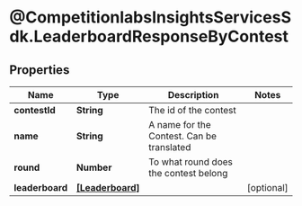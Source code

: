 # @CompetitionlabsInsightsServicesSdk.LeaderboardResponseByContest

## Properties

Name | Type | Description | Notes
------------ | ------------- | ------------- | -------------
**contestId** | **String** | The id of the contest | 
**name** | **String** | A name for the Contest. Can be translated | 
**round** | **Number** | To what round does the contest belong | 
**leaderboard** | [**[Leaderboard]**](Leaderboard.md) |  | [optional] 


